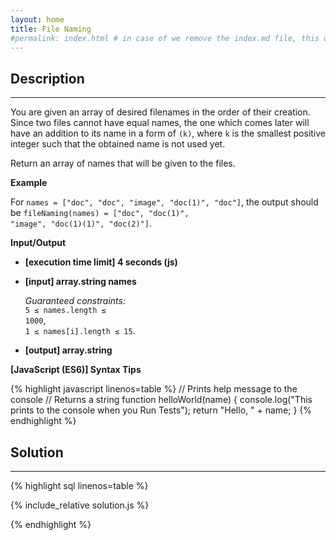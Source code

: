 ```yaml
---
layout: home
title: File Naming
#permalink: index.html # in case of we remove the index.md file, this doc will be the index page
---
```


<div class="row">
<div class="columnStmt" markdown="1">

## Description

---

You are given an array of desired filenames in the order of their creation. Since two files cannot have equal names, the one which comes later will have an addition to its name in a form of <code>(k)</code>, where <code>k</code> is the smallest positive integer such that the obtained name is not used yet.

Return an array of names that will be given to the files.

**Example**

For <code>names = ["doc", "doc", "image", "doc(1)", "doc"]</code>, the output should be
<code>fileNaming(names) = ["doc", "doc(1)", "image", "doc(1)(1)", "doc(2)"]</code>.

**Input/Output**

- **[execution time limit] 4 seconds (js)**

- **[input] array.string names**

  _Guaranteed constraints:_<br>
  <code>5 ≤ names.length ≤ 1000</code>,<br> <code>1 ≤ names[i].length ≤ 15</code>.

* **[output] array.string**

**[JavaScript (ES6)] Syntax Tips**

{% highlight javascript linenos=table %}
// Prints help message to the console
// Returns a string
function helloWorld(name) {
console.log("This prints to the console when you Run Tests");
return "Hello, " + name;
}
{% endhighlight %}

</div>
<div class="columnSol" markdown="1">

## Solution

---

{% highlight sql linenos=table %}

{% include_relative solution.js %}

{% endhighlight %}

</div>
</div>
